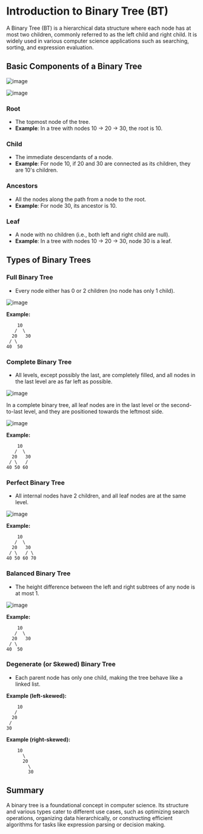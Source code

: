 # Introduction to Binary Tree (BT)

A Binary Tree (BT) is a hierarchical data structure where each node has at most two children, commonly referred to as the left child and right child. It is widely used in various computer science applications such as searching, sorting, and expression evaluation.

## Basic Components of a Binary Tree

![image](https://github.com/user-attachments/assets/c406bc81-b8a0-4ae6-844d-a3e262b234c7)

![image](https://github.com/user-attachments/assets/2140c04b-0186-4e8c-8faf-30d8f7876d2f)

### Root
- The topmost node of the tree.
- **Example**: In a tree with nodes 10 → 20 → 30, the root is 10.

### Child
- The immediate descendants of a node.
- **Example**: For node 10, if 20 and 30 are connected as its children, they are 10's children.

### Ancestors
- All the nodes along the path from a node to the root.
- **Example**: For node 30, its ancestor is 10.

### Leaf
- A node with no children (i.e., both left and right child are null).
- **Example**: In a tree with nodes 10 → 20 → 30, node 30 is a leaf.

## Types of Binary Trees

### Full Binary Tree
- Every node either has 0 or 2 children (no node has only 1 child).

![image](https://github.com/user-attachments/assets/6fd6b7cf-be60-42dd-9e56-d0b174690ecb)

**Example:**
```
    10
   /  \
  20   30
 / \ 
40  50
```

### Complete Binary Tree
- All levels, except possibly the last, are completely filled, and all nodes in the last level are as far left as possible.

 ![image](https://github.com/user-attachments/assets/8568bb2d-f723-4bf9-bbc1-7cf15e170faf)

In a complete binary tree, all leaf nodes are in the last level or the second-to-last level, and they are positioned towards the leftmost side.

 ![image](https://github.com/user-attachments/assets/6e942ed9-fd10-4f79-b06d-31c305c3e06f)

**Example:**
```
    10
   /  \
  20   30
 / \   /
40 50 60
```

### Perfect Binary Tree
- All internal nodes have 2 children, and all leaf nodes are at the same level.

![image](https://github.com/user-attachments/assets/a828fc63-0ece-436d-a4a6-8c0364959a6f)

**Example:**
```
    10
   /  \
  20   30
 / \   / \
40 50 60 70
```

### Balanced Binary Tree
- The height difference between the left and right subtrees of any node is at most 1.

![image](https://github.com/user-attachments/assets/aa864b1f-4aea-4975-8afb-7ba1f81c1ee5)

**Example:**
```
    10
   /  \
  20   30
 / \
40  50
```

### Degenerate (or Skewed) Binary Tree
- Each parent node has only one child, making the tree behave like a linked list.

**Example (left-skewed):**
```
    10
   /
  20
 /
30
```

**Example (right-skewed):**
```
    10
      \
      20
        \
        30
```

## Summary
A binary tree is a foundational concept in computer science. Its structure and various types cater to different use cases, such as optimizing search operations, organizing data hierarchically, or constructing efficient algorithms for tasks like expression parsing or decision making.

